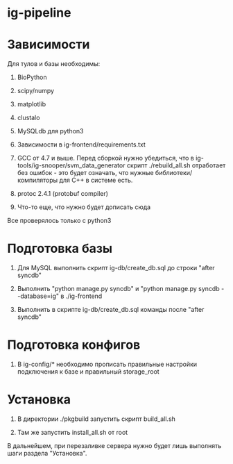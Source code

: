 ig-pipeline
===========

Зависимости
===========
Для тулов и базы необходимы:

1) BioPython

2) scipy/numpy

3) matplotlib

4) clustalo

5) MySQLdb для python3

6) Зависимости в ig-frontend/requirements.txt

7) GCC от 4.7 и выше. Перед сборкой нужно убедиться, что в ig-tools/ig-snooper/svm_data_generator скрипт ./rebuild_all.sh отработает без ошибок - это будет означать, что нужные библиотеки/компиляторы для C++ в системе есть.

8) protoc 2.4.1 (protobuf compiler)

9) Что-то еще, что нужно будет дописать сюда

Все проверялось только с python3

Подготовка базы
===============

1) Для MySQL выполнить скрипт ig-db/create_db.sql до строки "after syncdb"

2) Выполнить "python manage.py syncdb" и "python manage.py syncdb --database=ig" в ./ig-frontend

3) Выполнить в скрипте ig-db/create_db.sql команды после "after syncdb"


Подготовка конфигов
===================
1) В ig-config/* необходимо прописать правильные настройки подключения к базе и правильный storage_root

Установка
=========

1) В директории ./pkgbuild запустить скрипт build_all.sh

2) Там же запустить install_all.sh от root

В дальнейшем, при перезаливке сервера нужно будет лишь выполнять шаги раздела "Установка".
